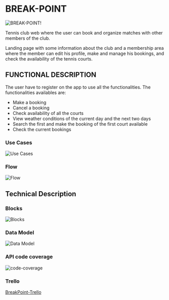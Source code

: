 # BREAK-POINT

![BREAK-POINT!](https://media.giphy.com/media/n6yCN8anreAeI/giphy.gif) 

Tennis club web where the user can book and organize matches with other members of the club. 

Landing page with some information about the club and a membership area where the member can edit his profile,  make and manage his bookings, and check the availability of the tennis courts. 

## FUNCTIONAL DESCRIPTION

The user have to register on the app to use all the functionalities. The functionalities availables are:

<ul>
    <li>Make a booking</li>
    <li>Cancel a booking</li>
    <li>Check availability of all the courts</li>
    <li>View weather conditions of the current day and the next two days</li>
    <li>Search the first and make the booking of the first court available</li>
    <li>Check the current bookings</li>
</ul>

### Use Cases
 
![Use Cases](./use-cases.png)

### Flow

![Flow](./flow-chart.png)

## Technical Description

### Blocks

![Blocks](./block-diagram.png)

### Data Model

![Data Model](./data-model.png)

### API code coverage

![code-coverage](./code-coverage.png)

### Trello

[BreakPoint-Trello](https://trello.com/b/eD5tBeUx/break-point)
